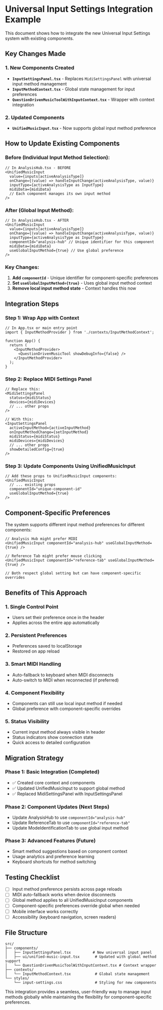 # Universal Input Settings Integration Example

This document shows how to integrate the new Universal Input Settings system with existing components.

## Key Changes Made

### 1. New Components Created

- **`InputSettingsPanel.tsx`** - Replaces `MidiSettingsPanel` with universal input method management
- **`InputMethodContext.tsx`** - Global state management for input preferences
- **`QuestionDrivenMusicToolWithInputContext.tsx`** - Wrapper with context integration

### 2. Updated Components

- **`UnifiedMusicInput.tsx`** - Now supports global input method preference

## How to Update Existing Components

### Before (Individual Input Method Selection):

```tsx
// In AnalysisHub.tsx - BEFORE
<UnifiedMusicInput
  value={inputs[activeAnalysisType]}
  onChange={(value) => handleInputChange(activeAnalysisType, value)}
  inputType={activeAnalysisType as InputType}
  midiData={midiData}
  // Each component manages its own input method
/>
```

### After (Global Input Method):

```tsx
// In AnalysisHub.tsx - AFTER
<UnifiedMusicInput
  value={inputs[activeAnalysisType]}
  onChange={(value) => handleInputChange(activeAnalysisType, value)}
  inputType={activeAnalysisType as InputType}
  componentId="analysis-hub" // Unique identifier for this component
  midiData={midiData}
  useGlobalInputMethod={true} // Use global preference
/>
```

### Key Changes:

1. **Add `componentId`** - Unique identifier for component-specific preferences
2. **Set `useGlobalInputMethod={true}`** - Uses global input method context
3. **Remove local input method state** - Context handles this now

## Integration Steps

### Step 1: Wrap App with Context

```tsx
// In App.tsx or main entry point
import { InputMethodProvider } from './contexts/InputMethodContext';

function App() {
  return (
    <InputMethodProvider>
      <QuestionDrivenMusicTool showDebugInfo={false} />
    </InputMethodProvider>
  );
}
```

### Step 2: Replace MIDI Settings Panel

```tsx
// Replace this:
<MidiSettingsPanel 
  status={midiStatus}
  devices={midiDevices}
  // ... other props
/>

// With this:
<InputSettingsPanel 
  activeInputMethod={activeInputMethod}
  onInputMethodChange={setInputMethod}
  midiStatus={midiStatus}
  midiDevices={midiDevices}
  // ... other props
  showDetailedConfig={true}
/>
```

### Step 3: Update Components Using UnifiedMusicInput

```tsx
// Add these props to UnifiedMusicInput components:
<UnifiedMusicInput
  // ... existing props
  componentId="unique-component-id"
  useGlobalInputMethod={true}
/>
```

## Component-Specific Preferences

The system supports different input method preferences for different components:

```tsx
// Analysis Hub might prefer MIDI
<UnifiedMusicInput componentId="analysis-hub" useGlobalInputMethod={true} />

// Reference Tab might prefer mouse clicking
<UnifiedMusicInput componentId="reference-tab" useGlobalInputMethod={true} />

// Both respect global setting but can have component-specific overrides
```

## Benefits of This Approach

### 1. **Single Control Point**
- Users set their preference once in the header
- Applies across the entire app automatically

### 2. **Persistent Preferences**
- Preferences saved to localStorage
- Restored on app reload

### 3. **Smart MIDI Handling**
- Auto-fallback to keyboard when MIDI disconnects
- Auto-switch to MIDI when reconnected (if preferred)

### 4. **Component Flexibility**
- Components can still use local input method if needed
- Global preference with component-specific overrides

### 5. **Status Visibility**
- Current input method always visible in header
- Status indicators show connection state
- Quick access to detailed configuration

## Migration Strategy

### Phase 1: Basic Integration (Completed)
- ✅ Created core context and components
- ✅ Updated UnifiedMusicInput to support global method
- ✅ Replaced MidiSettingsPanel with InputSettingsPanel

### Phase 2: Component Updates (Next Steps)
- Update AnalysisHub to use `componentId="analysis-hub"`
- Update ReferenceTab to use `componentId="reference-tab"`
- Update ModeIdentificationTab to use global input method

### Phase 3: Advanced Features (Future)
- Smart method suggestions based on component context
- Usage analytics and preference learning
- Keyboard shortcuts for method switching

## Testing Checklist

- [ ] Input method preference persists across page reloads
- [ ] MIDI auto-fallback works when device disconnects
- [ ] Global method applies to all UnifiedMusicInput components
- [ ] Component-specific preferences override global when needed
- [ ] Mobile interface works correctly
- [ ] Accessibility (keyboard navigation, screen readers)

## File Structure

```
src/
├── components/
│   ├── InputSettingsPanel.tsx          # New universal input panel
│   ├── ui/unified-music-input.tsx       # Updated with global method support
│   └── QuestionDrivenMusicToolWithInputContext.tsx # Context wrapper
├── contexts/
│   └── InputMethodContext.tsx           # Global state management
└── styles/
    └── input-settings.css               # Styling for new components
```

This integration provides a seamless, user-friendly way to manage input methods globally while maintaining the flexibility for component-specific preferences.